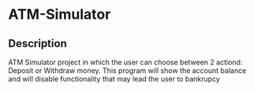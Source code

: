 # ATM-Simulator
## Description
ATM Simulator project in which the user can choose between 2 actiond: Deposit or Withdraw money. This program will show the account balance and will disable functionality that may lead the user to bankrupcy
